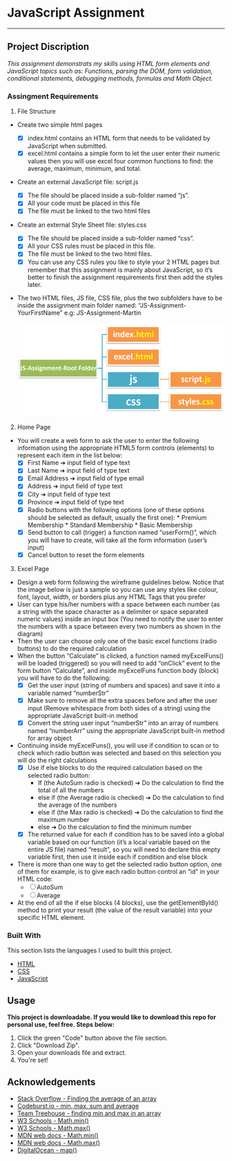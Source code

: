 # JavaScript Assignment
-----------------------

## Project Discription
*This assignment demonstrats my skills using HTML form elements and JavaScript topics such as: Functions, parsing the DOM, form validation, conditional statements, debugging methods, formulas and Math Object.*

### Assingment Requirements
1. File Structure

 * Create two simple html pages
   - [x] index.html contains an HTML form that needs to be validated by JavaScript when submitted.
   - [x] excel.html contains a simple form to let the user enter their numeric values then you will use
         excel four common functions to find: the average, maximum, minimum, and total.
 * Create an external JavaScript file: script.js
   - [x] The file should be placed inside a sub-folder named “js”.
   - [x] All your code must be placed in this file
   - [x] The file must be linked to the two html files
 * Create an external Style Sheet file: styles.css
   - [x] The file should be placed inside a sub-folder named “css”.
   - [x] All your CSS rules must be placed in this file.
   - [x] The file must be linked to the two html files.
   - [x] You can use any CSS rules you like to style your 2 HTML pages but remember that this
         assignment is mainly about JavaScript, so it’s better to finish the assignment requirements first
         then add the styles later.
 * The two HTML files, JS file, CSS file, plus the two subfolders have to be inside the assignment main
   folder named: “JS-Assignment-YourFirstName”
   e.g: JS-Assignment-Martin

   ![File structure](/img/dom.PNG)
2. Home Page

 * You will create a web form to ask the user to enter the following information using the appropriate
  HTML5 form controls (elements) to represent each item in the list below:
   - [x] First Name ➔ input field of type text
   - [x] Last Name ➔ input field of type text
   - [x] Email Address ➔ input field of type email
   - [x] Address ➔ input field of type text
   - [x] City ➔ input field of type text
   - [x] Province ➔ input field of type text
   - [x] Radio buttons with the following options (one of these options should be selected as default,
         usually the first one): 
           * Premium Membership
           * Standard Membership
           * Basic Membership
   - [x] Send button to call (trigger) a function named “userForm()”, which you will have to create, will
         take all the form information (user’s input)
   - [x] Cancel button to reset the form elements 

3. Excel Page

 * Design a web form following the wireframe guidelines below. Notice that the image below is just a
   sample so you can use any styles like colour, font, layout, width, or borders plus any HTML Tags that you
   prefer
 * User can type his/her numbers with a space between each number (as a string with the space
   character as a delimiter or space separated numeric values) inside an input box (You need to notify
   the user to enter the numbers with a space between every two numbers as shown in the diagram)
 * Then the user can choose only one of the basic excel functions (radio buttons) to do the required
   calculation 
 * When the button “Calculate” is clicked, a function named myExcelFuns() will be loaded (triggered) so
   you will need to add “onClick” event to the form button “Calculate”, and inside myExcelFuns function
   body (block) you will have to do the following:
   - [x] Get the user input (string of numbers and spaces) and save it into a variable named “numberStr”
   - [x] Make sure to remove all the extra spaces before and after the user input (Remove whitespace from
         both sides of a string) using the appropriate JavaScript built-in method
   - [x] Convert the string user input “numberStr” into an array of numbers named “numberArr” using the
         appropriate JavaScript built-in method for array object
 * Continuing inside myExcelFuns(), you will use if condition to scan or to check which radio button was
   selected and based on this selection you will do the right calculations
   - [x] Use if else blocks to do the required calculation based on the selected radio button:
       * If (the AutoSum radio is checked) ➔ Do the calculation to find the total of all the numbers
       * else if (the Average radio is checked) ➔ Do the calculation to find the average of the numbers
       * else if (the Max radio is checked) ➔ Do the calculation to find the maximum number
       * else ➔ Do the calculation to find the minimum number
   - [x] The returned value for each if condition has to be saved into a global variable based on our
         function (it’s a local variable based on the entire JS file) named “result”, so you will need to declare
         this empty variable first, then use it inside each if condition and else block
 *  There is more than one way to get the selected radio button option, one of them for example, is to
    give each radio button control an “id” in your HTML code:
    * <input type="radio" name="excel" id="sum">AutoSum
    * <input type="radio" name="excel" id="avg">Average 
 * At the end of all the if else blocks (4 blocks), use the getElementById() method to print your result (the
   value of the result variable) into your specific HTML element.


### Built With
This section lists the languages I used to built this project.
* [HTML](https://en.wikipedia.org/wiki/HTML)
* [CSS](https://en.wikipedia.org/wiki/CSS)
* [JavaScript](https://www.javascript.com/)

## Usage

**This project is downloadabe. If you would like to download this repo for personal use, feel free. Steps below:**

1. Click the green "Code" button above the file section.
2. Click "Download Zip".
3. Open your downloads file and extract.
4. You're set!

## Acknowledgements

* [Stack Overflow - Finding the average of an array](https://stackoverflow.com/questions/29544371/finding-the-average-of-an-array-using-js)
* [Codeburst.io - min, max, sum and average](https://codeburst.io/javascript-arrays-finding-the-minimum-maximum-sum-average-values-f02f1b0ce332)
* [Team Treehouse - finding min and max in an array](https://teamtreehouse.com/community/finding-average-minimum-and-maximum-value-in-an-array)
* [W3 Schools - Math.min()](https://www.w3schools.com/jsref/jsref_min.asp)
* [W3 Schools - Math.max()](https://www.w3schools.com/jsref/jsref_max.asp)
* [MDN web docs - Math.min()](https://developer.mozilla.org/en-US/docs/Web/JavaScript/Reference/Global_Objects/Math/min)
* [MDN web docs - Math.max()](https://developer.mozilla.org/en-US/docs/Web/JavaScript/Reference/Global_Objects/Math/max)
* [DigitalOcean - map()](https://www.digitalocean.com/community/tutorials/4-uses-of-javascripts-arraymap-you-should-know)